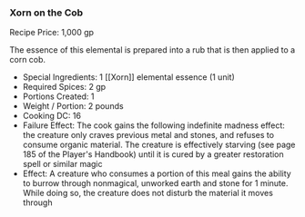 ### Xorn on the Cob

Recipe Price: 1,000 gp

The essence of this elemental is prepared into a rub that is then applied to a corn cob.

- ﻿﻿Special Ingredients: 1 [[Xorn]] elemental essence (1 unit)
- ﻿﻿Required Spices: 2 gp
- ﻿﻿Portions Created: 1
- ﻿﻿Weight / Portion: 2 pounds
- ﻿﻿Cooking DC: 16
- ﻿﻿Failure Effect: The cook gains the following indefinite madness effect: the creature only craves previous metal and stones, and refuses to consume organic material. The creature is effectively starving (see page 185 of the Player's Handbook) until it is cured by a greater restoration spell or similar magic
- ﻿﻿Effect: A creature who consumes a portion of this meal gains the ability to burrow through nonmagical, unworked earth and stone for 1 minute. While doing so, the creature does not disturb the material it moves through
